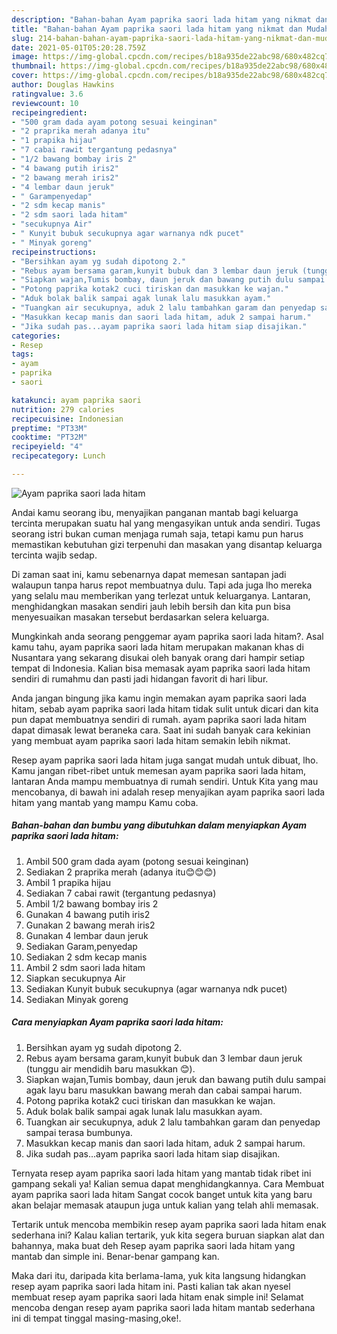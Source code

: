 ```yaml
---
description: "Bahan-bahan Ayam paprika saori lada hitam yang nikmat dan Mudah Dibuat"
title: "Bahan-bahan Ayam paprika saori lada hitam yang nikmat dan Mudah Dibuat"
slug: 214-bahan-bahan-ayam-paprika-saori-lada-hitam-yang-nikmat-dan-mudah-dibuat
date: 2021-05-01T05:20:28.759Z
image: https://img-global.cpcdn.com/recipes/b18a935de22abc98/680x482cq70/ayam-paprika-saori-lada-hitam-foto-resep-utama.jpg
thumbnail: https://img-global.cpcdn.com/recipes/b18a935de22abc98/680x482cq70/ayam-paprika-saori-lada-hitam-foto-resep-utama.jpg
cover: https://img-global.cpcdn.com/recipes/b18a935de22abc98/680x482cq70/ayam-paprika-saori-lada-hitam-foto-resep-utama.jpg
author: Douglas Hawkins
ratingvalue: 3.6
reviewcount: 10
recipeingredient:
- "500 gram dada ayam potong sesuai keinginan"
- "2 praprika merah adanya itu"
- "1 prapika hijau"
- "7 cabai rawit tergantung pedasnya"
- "1/2 bawang bombay iris 2"
- "4 bawang putih iris2"
- "2 bawang merah iris2"
- "4 lembar daun jeruk"
- " Garampenyedap"
- "2 sdm kecap manis"
- "2 sdm saori lada hitam"
- "secukupnya Air"
- " Kunyit bubuk secukupnya agar warnanya ndk pucet"
- " Minyak goreng"
recipeinstructions:
- "Bersihkan ayam yg sudah dipotong 2."
- "Rebus ayam bersama garam,kunyit bubuk dan 3 lembar daun jeruk (tunggu air mendidih baru masukkan 😊)."
- "Siapkan wajan,Tumis bombay, daun jeruk dan bawang putih dulu sampai agak layu baru masukkan bawang merah dan cabai sampai harum."
- "Potong paprika kotak2 cuci tiriskan dan masukkan ke wajan."
- "Aduk bolak balik sampai agak lunak lalu masukkan ayam."
- "Tuangkan air secukupnya, aduk 2 lalu tambahkan garam dan penyedap sampai terasa bumbunya."
- "Masukkan kecap manis dan saori lada hitam, aduk 2 sampai harum."
- "Jika sudah pas...ayam paprika saori lada hitam siap disajikan."
categories:
- Resep
tags:
- ayam
- paprika
- saori

katakunci: ayam paprika saori 
nutrition: 279 calories
recipecuisine: Indonesian
preptime: "PT33M"
cooktime: "PT32M"
recipeyield: "4"
recipecategory: Lunch

---
```



![Ayam paprika saori lada hitam](https://img-global.cpcdn.com/recipes/b18a935de22abc98/680x482cq70/ayam-paprika-saori-lada-hitam-foto-resep-utama.jpg)

Andai kamu seorang ibu, menyajikan panganan mantab bagi keluarga tercinta merupakan suatu hal yang mengasyikan untuk anda sendiri. Tugas seorang istri bukan cuman menjaga rumah saja, tetapi kamu pun harus memastikan kebutuhan gizi terpenuhi dan masakan yang disantap keluarga tercinta wajib sedap.

Di zaman  saat ini, kamu sebenarnya dapat memesan santapan jadi walaupun tanpa harus repot membuatnya dulu. Tapi ada juga lho mereka yang selalu mau memberikan yang terlezat untuk keluarganya. Lantaran, menghidangkan masakan sendiri jauh lebih bersih dan kita pun bisa menyesuaikan masakan tersebut berdasarkan selera keluarga. 



Mungkinkah anda seorang penggemar ayam paprika saori lada hitam?. Asal kamu tahu, ayam paprika saori lada hitam merupakan makanan khas di Nusantara yang sekarang disukai oleh banyak orang dari hampir setiap tempat di Indonesia. Kalian bisa memasak ayam paprika saori lada hitam sendiri di rumahmu dan pasti jadi hidangan favorit di hari libur.

Anda jangan bingung jika kamu ingin memakan ayam paprika saori lada hitam, sebab ayam paprika saori lada hitam tidak sulit untuk dicari dan kita pun dapat membuatnya sendiri di rumah. ayam paprika saori lada hitam dapat dimasak lewat beraneka cara. Saat ini sudah banyak cara kekinian yang membuat ayam paprika saori lada hitam semakin lebih nikmat.

Resep ayam paprika saori lada hitam juga sangat mudah untuk dibuat, lho. Kamu jangan ribet-ribet untuk memesan ayam paprika saori lada hitam, lantaran Anda mampu membuatnya di rumah sendiri. Untuk Kita yang mau mencobanya, di bawah ini adalah resep menyajikan ayam paprika saori lada hitam yang mantab yang mampu Kamu coba.

<!--inarticleads1-->

##### Bahan-bahan dan bumbu yang dibutuhkan dalam menyiapkan Ayam paprika saori lada hitam:

1. Ambil 500 gram dada ayam (potong sesuai keinginan)
1. Sediakan 2 praprika merah (adanya itu😊😊😊)
1. Ambil 1 prapika hijau
1. Sediakan 7 cabai rawit (tergantung pedasnya)
1. Ambil 1/2 bawang bombay iris 2
1. Gunakan 4 bawang putih iris2
1. Gunakan 2 bawang merah iris2
1. Gunakan 4 lembar daun jeruk
1. Sediakan  Garam,penyedap
1. Sediakan 2 sdm kecap manis
1. Ambil 2 sdm saori lada hitam
1. Siapkan secukupnya Air
1. Sediakan  Kunyit bubuk secukupnya (agar warnanya ndk pucet)
1. Sediakan  Minyak goreng




<!--inarticleads2-->

##### Cara menyiapkan Ayam paprika saori lada hitam:

1. Bersihkan ayam yg sudah dipotong 2.
1. Rebus ayam bersama garam,kunyit bubuk dan 3 lembar daun jeruk (tunggu air mendidih baru masukkan 😊).
1. Siapkan wajan,Tumis bombay, daun jeruk dan bawang putih dulu sampai agak layu baru masukkan bawang merah dan cabai sampai harum.
1. Potong paprika kotak2 cuci tiriskan dan masukkan ke wajan.
1. Aduk bolak balik sampai agak lunak lalu masukkan ayam.
1. Tuangkan air secukupnya, aduk 2 lalu tambahkan garam dan penyedap sampai terasa bumbunya.
1. Masukkan kecap manis dan saori lada hitam, aduk 2 sampai harum.
1. Jika sudah pas...ayam paprika saori lada hitam siap disajikan.




Ternyata resep ayam paprika saori lada hitam yang mantab tidak ribet ini gampang sekali ya! Kalian semua dapat menghidangkannya. Cara Membuat ayam paprika saori lada hitam Sangat cocok banget untuk kita yang baru akan belajar memasak ataupun juga untuk kalian yang telah ahli memasak.

Tertarik untuk mencoba membikin resep ayam paprika saori lada hitam enak sederhana ini? Kalau kalian tertarik, yuk kita segera buruan siapkan alat dan bahannya, maka buat deh Resep ayam paprika saori lada hitam yang mantab dan simple ini. Benar-benar gampang kan. 

Maka dari itu, daripada kita berlama-lama, yuk kita langsung hidangkan resep ayam paprika saori lada hitam ini. Pasti kalian tak akan nyesel membuat resep ayam paprika saori lada hitam enak simple ini! Selamat mencoba dengan resep ayam paprika saori lada hitam mantab sederhana ini di tempat tinggal masing-masing,oke!.

